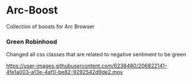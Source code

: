 # Arc-Boost
Collection of boosts for Arc Browser

### Green Robinhood

Changed all css classes that are related to negative sentiment to be green

https://user-images.githubusercontent.com/6238480/206822141-4fe1a003-a13e-4af0-be82-9292542d9de2.mov
